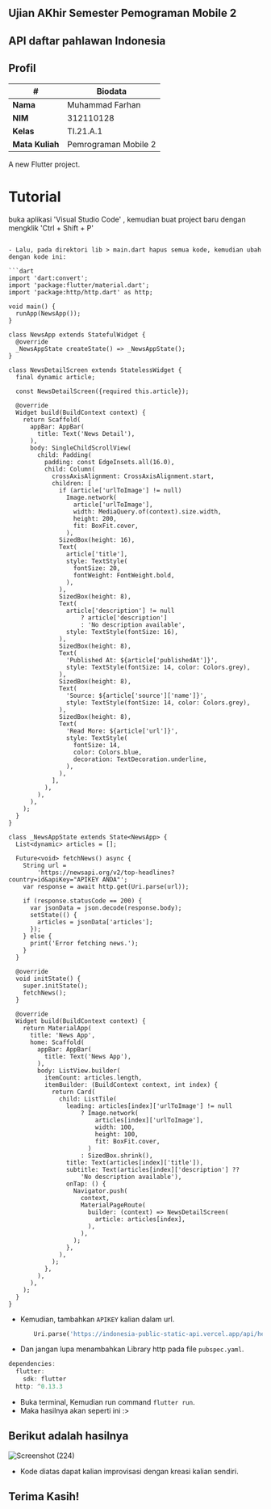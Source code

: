 ## Ujian AKhir Semester Pemograman Mobile 2

## API daftar pahlawan Indonesia

## Profil
| #               | Biodata              |
| --------------- | -------------------- |
| **Nama**        | Muhammad Farhan      |
| **NIM**         | 312110128            |
| **Kelas**       | TI.21.A.1            |
| **Mata Kuliah** | Pemrograman Mobile 2 |

A new Flutter project.

# Tutorial
buka aplikasi 'Visual Studio Code' , kemudian buat project baru dengan mengklik 'Ctrl + Shift + P'
```

- Lalu, pada direktori lib > main.dart hapus semua kode, kemudian ubah dengan kode ini:

```dart
import 'dart:convert';
import 'package:flutter/material.dart';
import 'package:http/http.dart' as http;

void main() {
  runApp(NewsApp());
}

class NewsApp extends StatefulWidget {
  @override
  _NewsAppState createState() => _NewsAppState();
}

class NewsDetailScreen extends StatelessWidget {
  final dynamic article;

  const NewsDetailScreen({required this.article});

  @override
  Widget build(BuildContext context) {
    return Scaffold(
      appBar: AppBar(
        title: Text('News Detail'),
      ),
      body: SingleChildScrollView(
        child: Padding(
          padding: const EdgeInsets.all(16.0),
          child: Column(
            crossAxisAlignment: CrossAxisAlignment.start,
            children: [
              if (article['urlToImage'] != null)
                Image.network(
                  article['urlToImage'],
                  width: MediaQuery.of(context).size.width,
                  height: 200,
                  fit: BoxFit.cover,
                ),
              SizedBox(height: 16),
              Text(
                article['title'],
                style: TextStyle(
                  fontSize: 20,
                  fontWeight: FontWeight.bold,
                ),
              ),
              SizedBox(height: 8),
              Text(
                article['description'] != null
                    ? article['description']
                    : 'No description available',
                style: TextStyle(fontSize: 16),
              ),
              SizedBox(height: 8),
              Text(
                'Published At: ${article['publishedAt']}',
                style: TextStyle(fontSize: 14, color: Colors.grey),
              ),
              SizedBox(height: 8),
              Text(
                'Source: ${article['source']['name']}',
                style: TextStyle(fontSize: 14, color: Colors.grey),
              ),
              SizedBox(height: 8),
              Text(
                'Read More: ${article['url']}',
                style: TextStyle(
                  fontSize: 14,
                  color: Colors.blue,
                  decoration: TextDecoration.underline,
                ),
              ),
            ],
          ),
        ),
      ),
    );
  }
}

class _NewsAppState extends State<NewsApp> {
  List<dynamic> articles = [];

  Future<void> fetchNews() async {
    String url =
        'https://newsapi.org/v2/top-headlines?country=id&apiKey="APIKEY ANDA"';
    var response = await http.get(Uri.parse(url));

    if (response.statusCode == 200) {
      var jsonData = json.decode(response.body);
      setState(() {
        articles = jsonData['articles'];
      });
    } else {
      print('Error fetching news.');
    }
  }

  @override
  void initState() {
    super.initState();
    fetchNews();
  }

  @override
  Widget build(BuildContext context) {
    return MaterialApp(
      title: 'News App',
      home: Scaffold(
        appBar: AppBar(
          title: Text('News App'),
        ),
        body: ListView.builder(
          itemCount: articles.length,
          itemBuilder: (BuildContext context, int index) {
            return Card(
              child: ListTile(
                leading: articles[index]['urlToImage'] != null
                    ? Image.network(
                        articles[index]['urlToImage'],
                        width: 100,
                        height: 100,
                        fit: BoxFit.cover,
                      )
                    : SizedBox.shrink(),
                title: Text(articles[index]['title']),
                subtitle: Text(articles[index]['description'] ??
                    'No description available'),
                onTap: () {
                  Navigator.push(
                    context,
                    MaterialPageRoute(
                      builder: (context) => NewsDetailScreen(
                        article: articles[index],
                      ),
                    ),
                  );
                },
              ),
            );
          },
        ),
      ),
    );
  }
}
```

- Kemudian, tambahkan `APIKEY` kalian dalam url.

```dart
       Uri.parse('https://indonesia-public-static-api.vercel.app/api/heroes'));
```

- Dan jangan lupa menambahkan Library http pada file `pubspec.yaml`.

```dart
dependencies:
  flutter:
    sdk: flutter
  http: ^0.13.3
```

- Buka terminal, Kemudian run command `flutter run`.
- Maka hasilnya akan seperti ini :>

## Berikut adalah hasilnya

![Screenshot (224)](https://github.com/farhanz17/UAS_P.Mobile.2/assets/92637117/319caac3-6638-446a-a8af-6b64d7fae0fd)

- Kode diatas dapat kalian improvisasi dengan kreasi kalian sendiri.

## Terima Kasih!



